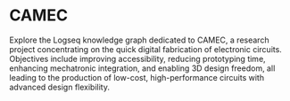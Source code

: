 # CAMEC
Explore the Logseq knowledge graph dedicated to CAMEC, a research project concentrating on the quick digital fabrication of electronic circuits. Objectives include improving accessibility, reducing prototyping time, enhancing mechatronic integration, and enabling 3D design freedom, all leading to the production of low-cost, high-performance circuits with advanced design flexibility.
